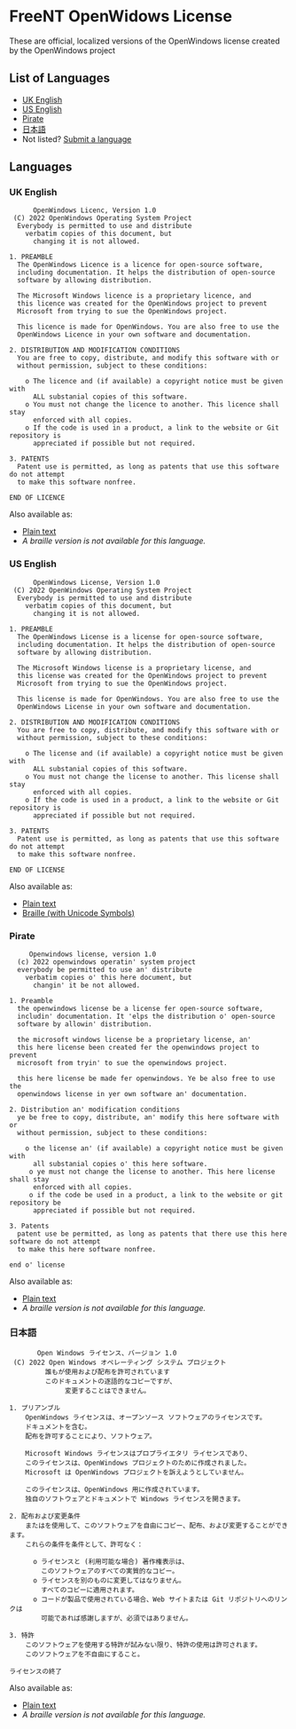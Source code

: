 # FreeNT OpenWidows License

These are official, localized versions of the OpenWindows license created by the OpenWindows project

## List of Languages

- [UK English](#uk-english)
- [US English](#us-english)
- [Pirate](#pirate)
- [日本語](#日本語)
- Not listed? [Submit a language](https://github.com/freent-project/license-translations/issues/new?assignees=&labels=&template=language.yml)
## Languages
### UK English
```
      OpenWindows Licenc, Version 1.0
 (C) 2022 OpenWindows Operating System Project
  Everybody is permitted to use and distribute
    verbatim copies of this document, but
      changing it is not allowed.

1. PREAMBLE
  The OpenWindows Licence is a licence for open-source software,
  including documentation. It helps the distribution of open-source
  software by allowing distribution.
  
  The Microsoft Windows licence is a proprietary licence, and
  this licence was created for the OpenWindows project to prevent
  Microsoft from trying to sue the OpenWindows project.
  
  This licence is made for OpenWindows. You are also free to use the
  OpenWindows Licence in your own software and documentation.

2. DISTRIBUTION AND MODIFICATION CONDITIONS
  You are free to copy, distribute, and modify this software with or
  without permission, subject to these conditions:
  
    o The licence and (if available) a copyright notice must be given with
      ALL substanial copies of this software.
    o You must not change the licence to another. This licence shall stay
      enforced with all copies.
    o If the code is used in a product, a link to the website or Git repository is
      appreciated if possible but not required.

3. PATENTS
  Patent use is permitted, as long as patents that use this software do not attempt
  to make this software nonfree.

END OF LICENCE
```
Also available as:
- [Plain text](/English/UK%20English.license)
- *A braille version is not available for this language.*
### US English
```
      OpenWindows License, Version 1.0
 (C) 2022 OpenWindows Operating System Project
  Everybody is permitted to use and distribute
    verbatim copies of this document, but
      changing it is not allowed.

1. PREAMBLE
  The OpenWindows License is a license for open-source software,
  including documentation. It helps the distribution of open-source
  software by allowing distribution.
  
  The Microsoft Windows license is a proprietary license, and
  this license was created for the OpenWindows project to prevent
  Microsoft from trying to sue the OpenWindows project.
  
  This license is made for OpenWindows. You are also free to use the
  OpenWindows License in your own software and documentation.

2. DISTRIBUTION AND MODIFICATION CONDITIONS
  You are free to copy, distribute, and modify this software with or
  without permission, subject to these conditions:
  
    o The license and (if available) a copyright notice must be given with
      ALL substanial copies of this software.
    o You must not change the license to another. This license shall stay
      enforced with all copies.
    o If the code is used in a product, a link to the website or Git repository is
      appreciated if possible but not required.

3. PATENTS
  Patent use is permitted, as long as patents that use this software do not attempt
  to make this software nonfree.

END OF LICENSE
```
Also available as:
- [Plain text](/English/US%20English.license)
- [Braille (with Unicode Symbols)](/English/US%20English.brl)
### Pirate
```
     Openwindows license, version 1.0
  (c) 2022 openwindows operatin' system project
  everybody be permitted to use an' distribute
    verbatim copies o' this here document, but
      changin' it be not allowed.
 
1. Preamble
  the openwindows license be a license fer open-source software,
  includin' documentation. It 'elps the distribution o' open-source
  software by allowin' distribution.
 
  the microsoft windows license be a proprietary license, an'
  this here license been created fer the openwindows project to prevent
  microsoft from tryin' to sue the openwindows project.
 
  this here license be made fer openwindows. Ye be also free to use the
  openwindows license in yer own software an' documentation.
 
2. Distribution an' modification conditions
  ye be free to copy, distribute, an' modify this here software with or
  without permission, subject to these conditions:

    o the license an' (if available) a copyright notice must be given with
      all substanial copies o' this here software.
     o ye must not change the license to another. This here license shall stay
      enforced with all copies.
     o if the code be used in a product, a link to the website or git repository be
      appreciated if possible but not required.
 
3. Patents
  patent use be permitted, as long as patents that there use this here software do not attempt
  to make this here software nonfree.
 
end o' license
```
Also available as:
- [Plain text](/Pirate/Pirate.license)
- *A braille version is not available for this language.*
### 日本語
```
       Open Windows ライセンス、バージョン 1.0
 (C) 2022 Open Windows オペレーティング システム プロジェクト
         誰もが使用および配布を許可されています
         このドキュメントの逐語的なコピーですが、
              変更することはできません。

1. プリアンブル
    OpenWindows ライセンスは、オープンソース ソフトウェアのライセンスです。
    ドキュメントを含む。
    配布を許可することにより、ソフトウェア。
  
    Microsoft Windows ライセンスはプロプライエタリ ライセンスであり、
    このライセンスは、OpenWindows プロジェクトのために作成されました。
    Microsoft は OpenWindows プロジェクトを訴えようとしていません。
  
    このライセンスは、OpenWindows 用に作成されています。
    独自のソフトウェアとドキュメントで Windows ライセンスを開きます。

2. 配布および変更条件
    またはを使用して、このソフトウェアを自由にコピー、配布、および変更することができます。
    これらの条件を条件として、許可なく：
  
      o ライセンスと (利用可能な場合) 著作権表示は、
        このソフトウェアのすべての実質的なコピー。
      o ライセンスを別のものに変更してはなりません。
        すべてのコピーに適用されます。
      o コードが製品で使用されている場合、Web サイトまたは Git リポジトリへのリンクは
        可能であれば感謝しますが、必須ではありません。

3. 特許
    このソフトウェアを使用する特許が試みない限り、特許の使用は許可されます。
    このソフトウェアを不自由にすること。

ライセンスの終了
```
Also available as:
- [Plain text](/%E6%97%A5%E6%9C%AC%E8%AA%9E/%E6%97%A5%E6%9C%AC%E8%AA%9E.license)
- *A braille version is not available for this language.*
